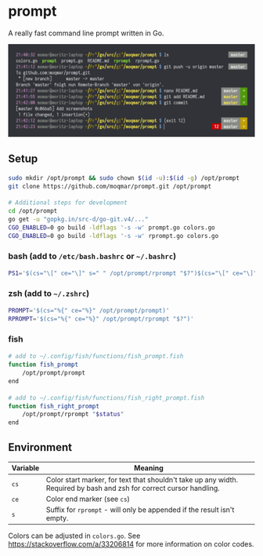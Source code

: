 # prompt

A really fast command line prompt written in Go.

![](https://raw.githubusercontent.com/moqmar/prompt/master/screenshot.png)

## Setup

```bash
sudo mkdir /opt/prompt && sudo chown $(id -u):$(id -g) /opt/prompt
git clone https://github.com/moqmar/prompt.git /opt/prompt

# Additional steps for development
cd /opt/prompt
go get -u "gopkg.in/src-d/go-git.v4/..."
CGO_ENABLED=0 go build -ldflags '-s -w' prompt.go colors.go
CGO_ENABLED=0 go build -ldflags '-s -w' rprompt.go colors.go
```

### bash (add to `/etc/bash.bashrc` or `~/.bashrc`)
```bash
PS1='$(cs="\[" ce="\]" s=" " /opt/prompt/rprompt "$?")$(cs="\[" ce="\]" /opt/prompt/prompt)'
```

### zsh (add to `~/.zshrc`)
```bash
PROMPT='$(cs="%{" ce="%}" /opt/prompt/prompt)'
RPROMPT='$(cs="%{" ce="%}" /opt/prompt/rprompt "$?")'
```

### fish
```bash
# add to ~/.config/fish/functions/fish_prompt.fish
function fish_prompt
    /opt/prompt/prompt
end

# add to ~/.config/fish/functions/fish_right_prompt.fish
function fish_right_prompt
    /opt/prompt/rprompt "$status"
end
```

## Environment

| Variable | Meaning |
| -------- | ------- |
| `cs`     | Color start marker, for text that shouldn't take up any width. Required by bash and zsh for correct cursor handling. |
| `ce`     | Color end marker (see `cs`) |
| `s`      | Suffix for `rprompt` - will only be appended if the result isn't empty. |

Colors can be adjusted in `colors.go`. See https://stackoverflow.com/a/33206814 for more information on color codes.
